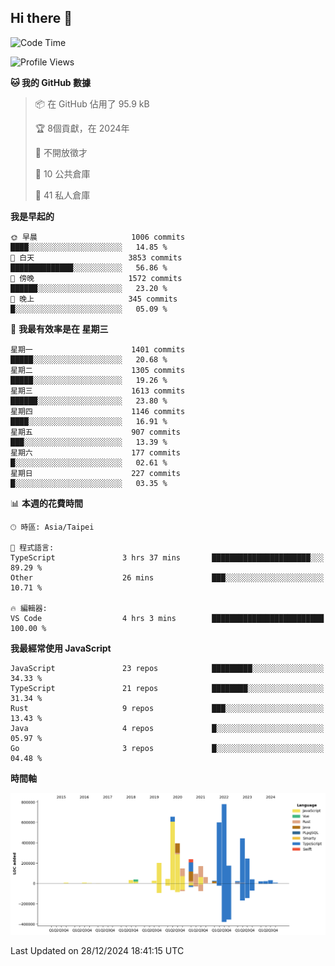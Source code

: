 ## Hi there 👋

<!--START_SECTION:waka-->
![Code Time](http://img.shields.io/badge/Code%20Time-81%20hrs%2053%20mins-blue)

![Profile Views](http://img.shields.io/badge/%E5%80%8B%E4%BA%BA%E9%A0%81%E9%9D%A2%E7%80%8F%E8%A6%BD%E6%AC%A1%E6%95%B8-0-blue)

**🐱 我的 GitHub 數據** 

> 📦 在 GitHub 佔用了 95.9 kB 
 > 
> 🏆  8個貢獻，在 2024年
 > 
> 🚫 不開放徵才
 > 
> 📜 10 公共倉庫 
 > 
> 🔑 41 私人倉庫 
 > 
**我是早起的** 

```text
🌞 早晨                     1006 commits        ████░░░░░░░░░░░░░░░░░░░░░   14.85 % 
🌆 白天                     3853 commits        ██████████████░░░░░░░░░░░   56.86 % 
🌃 傍晚                     1572 commits        ██████░░░░░░░░░░░░░░░░░░░   23.20 % 
🌙 晚上                     345 commits         █░░░░░░░░░░░░░░░░░░░░░░░░   05.09 % 
```
📅 **我最有效率是在 星期三** 

```text
星期一                      1401 commits        █████░░░░░░░░░░░░░░░░░░░░   20.68 % 
星期二                      1305 commits        █████░░░░░░░░░░░░░░░░░░░░   19.26 % 
星期三                      1613 commits        ██████░░░░░░░░░░░░░░░░░░░   23.80 % 
星期四                      1146 commits        ████░░░░░░░░░░░░░░░░░░░░░   16.91 % 
星期五                      907 commits         ███░░░░░░░░░░░░░░░░░░░░░░   13.39 % 
星期六                      177 commits         █░░░░░░░░░░░░░░░░░░░░░░░░   02.61 % 
星期日                      227 commits         █░░░░░░░░░░░░░░░░░░░░░░░░   03.35 % 
```


📊 **本週的花費時間** 

```text
🕑︎ 時區: Asia/Taipei

💬 程式語言: 
TypeScript               3 hrs 37 mins       ██████████████████████░░░   89.29 % 
Other                    26 mins             ███░░░░░░░░░░░░░░░░░░░░░░   10.71 % 

🔥 編輯器: 
VS Code                  4 hrs 3 mins        █████████████████████████   100.00 % 
```

**我最經常使用 JavaScript** 

```text
JavaScript               23 repos            █████████░░░░░░░░░░░░░░░░   34.33 % 
TypeScript               21 repos            ████████░░░░░░░░░░░░░░░░░   31.34 % 
Rust                     9 repos             ███░░░░░░░░░░░░░░░░░░░░░░   13.43 % 
Java                     4 repos             █░░░░░░░░░░░░░░░░░░░░░░░░   05.97 % 
Go                       3 repos             █░░░░░░░░░░░░░░░░░░░░░░░░   04.48 % 
```



**時間軸**

![Lines of Code chart](https://raw.githubusercontent.com/jos61404/jos61404/main/assets/bar_graph.png)


 Last Updated on 28/12/2024 18:41:15 UTC
<!--END_SECTION:waka-->



<!--
**jos61404/jos61404** is a ✨ _special_ ✨ repository because its `README.md` (this file) appears on your GitHub profile.

Here are some ideas to get you started:

- 🔭 I’m currently working on ...
- 🌱 I’m currently learning ...
- 👯 I’m looking to collaborate on ...
- 🤔 I’m looking for help with ...
- 💬 Ask me about ...
- 📫 How to reach me: ...
- 😄 Pronouns: ...
- ⚡ Fun fact: ...
-->
